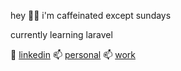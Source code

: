 <p>hey 👋🏼 i'm caffeinated except sundays</p>
<p>currently learning laravel</p>
🔗 <a href='https://www.linkedin.com/in/kylenurville/'>linkedin</a>
📫 <a href='mailto:kylenurvillejaham@gmail.com'>personal</a>
📫 <a href='mailto:kredoteacher.kyle@gmail.com'>work</a>

<!---
kylenurville/kylenurville is a ✨ special ✨ repository because its `README.md` (this file) appears on your GitHub profile.
You can click the Preview link to take a look at your changes.
--->
